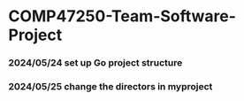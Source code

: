 # COMP47250-Team-Software-Project

### 2024/05/24 set up Go project structure
### 2024/05/25 change the directors in myproject
